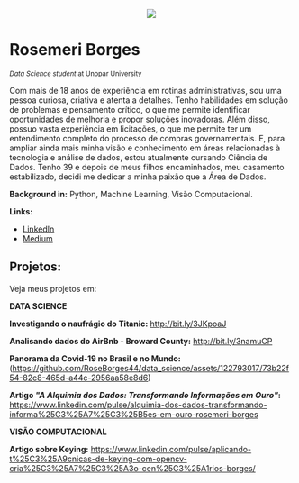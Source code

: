 <p align="center">
  <img src="https://user-images.githubusercontent.com/122793017/226485895-75f3dafd-af21-4479-924b-0e7b789c7b9a.png" >
</p>

# Rosemeri Borges
<sub>*Data Science student* at Unopar University</sub>

Com mais de 18 anos de experiência em rotinas administrativas, sou uma pessoa curiosa, criativa e atenta a detalhes. Tenho habilidades em solução de problemas e pensamento crítico, o que me permite identificar oportunidades de melhoria e propor soluções inovadoras.
Além disso, possuo vasta experiência em licitações, o que me permite ter um entendimento completo do processo de compras governamentais. E, para ampliar ainda mais minha visão e conhecimento em áreas relacionadas à tecnologia e análise de dados, estou atualmente cursando Ciência de Dados.
Tenho 39 e depois de meus filhos encaminhados, meu casamento estabilizado, decidi me dedicar a minha paixão que a Área de Dados.

**Background in:** Python, Machine Learning, Visão Computacional.

**Links:**
* [LinkedIn](https://www.linkedin.com/in/rosemeri-borges-92b486237/)
* [Medium](https://medium.com/@roseborges_85835)

## Projetos:
Veja meus projetos em:

**DATA SCIENCE**

**Investigando o naufrágio do Titanic:** http://bit.ly/3JKpoaJ

**Analisando dados do AirBnb - Broward County:** http://bit.ly/3namuCP

**Panorama da Covid-19 no Brasil e no Mundo:**(https://github.com/RoseBorges44/data_science/assets/122793017/73b22f54-82c8-465d-a44c-2956aa58e8d6)

**Artigo *"A Alquimia dos Dados: Transformando Informações em Ouro"*:** https://www.linkedin.com/pulse/alquimia-dos-dados-transformando-informa%25C3%25A7%25C3%25B5es-em-ouro-rosemeri-borges

**VISÃO COMPUTACIONAL**

**Artigo sobre Keying:** https://www.linkedin.com/pulse/aplicando-t%25C3%25A9cnicas-de-keying-com-opencv-cria%25C3%25A7%25C3%25A3o-cen%25C3%25A1rios-borges/
